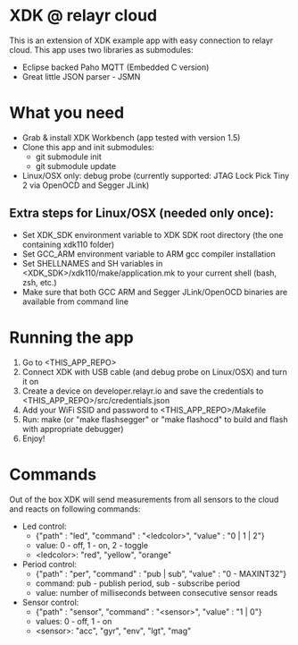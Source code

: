 # XDK @ relayr cloud

This is an extension of XDK example app with easy connection to relayr cloud.
This app uses two libraries as submodules:
- Eclipse backed Paho MQTT (Embedded C version)
- Great little JSON parser - JSMN

# What you need

- Grab & install XDK Workbench (app tested with version 1.5)
- Clone this app and init submodules:
  - git submodule init
  - git submodule update
- Linux/OSX only: debug probe (currently supported: JTAG Lock Pick Tiny 2 via OpenOCD and Segger JLink)

## Extra steps for Linux/OSX (needed only once):
- Set XDK_SDK environment variable to XDK SDK root directory (the one containing xdk110 folder)
- Set GCC_ARM environment variable to ARM gcc compiler installation
- Set SHELLNAMES and SH variables in \<XDK_SDK\>/xdk110/make/application.mk to your current shell (bash, zsh, etc.)
- Make sure that both GCC ARM and Segger JLink/OpenOCD binaries are available from command line

# Running the app
1. Go to \<THIS_APP_REPO\>
2. Connect XDK with USB cable (and debug probe on Linux/OSX) and turn it on
3. Create a device on developer.relayr.io and save the credentials to \<THIS_APP_REPO\>/src/credentials.json
4. Add your WiFi SSID and password to \<THIS_APP_REPO\>/Makefile
5. Run: make (or "make flashsegger" or "make flashocd" to build and flash with appropriate debugger)
6. Enjoy!

# Commands
Out of the box XDK will send measurements from all sensors to the cloud and reacts on following commands:

- Led control:
  - {"path" : "led", "command" : "\<ledcolor\>", "value" : "0 | 1 | 2"}
  - value: 0 - off, 1 - on, 2 - toggle
  - \<ledcolor\>: "red", "yellow", "orange"
- Period control:
  - {"path" : "per", "command" : "pub | sub", "value" : "0 - MAXINT32"}
  - command: pub - publish period, sub - subscribe period
  - value: number of milliseconds between consecutive sensor reads
- Sensor control:
  - {"path" : "sensor", "command" : "\<sensor\>", "value" : "1 | 0"}
  - values: 0 - off, 1 - on
  - \<sensor\>: "acc", "gyr", "env", "lgt", "mag"
